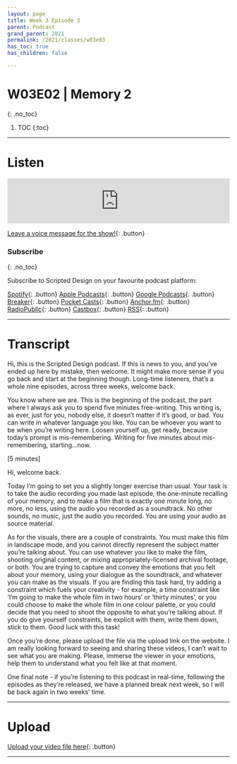 ```yaml
---
layout: page
title: Week 3 Episode 3
parent: Podcast
grand_parent: 2021
permalink: /2021/classes/w03e03
has_toc: true
has_children: false

---
```


# W03E02 | Memory 2
{: .no_toc}

1. TOC
{:toc}


---

# Listen

<iframe src="https://anchor.fm/scripteddesign/embed/episodes/S02-W03-E03-Scripted-Design--Week-3-Episode-3-e18qvds" height="102px" width="100%" frameborder="0" scrolling="no"></iframe>

<br>

[Leave a voice message for the show!](https://anchor.fm/scripteddesign/message){: .button}

### Subscribe
{: .no_toc}

Subscribe to Scripted Design on your favourite podcast platform:

[Spotify](https://open.spotify.com/show/3sYD3KyPJXnIHUY2m2uFcy){: .button} [Apple Podcasts](https://podcasts.apple.com/nl/podcast/scripted-design/id1533696064?l=en){: .button} [Google Podcasts](https://www.google.com/podcasts?feed=aHR0cHM6Ly9hbmNob3IuZm0vcy8zN2QzMjZjNC9wb2RjYXN0L3Jzcw==){: .button} [Breaker](https://breaker.audio/scripted-design){: .button} [Pocket Casts](https://pca.st/h40ivs5f){: .button} [Anchor.fm](https://anchor.fm/scripteddesign){: .button} [RadioPublic](https://radiopublic.com/scripted-design-WaxpdP){: .button} [Castbox](https://castbox.fm/channel/Scripted-Design-id3371338){: .button} [RSS](https://anchor.fm/s/37d326c4/podcast/rss){: .button}

---

# Transcript

Hi, this is the Scripted Design podcast. If this is news to you, and you’ve ended up here by mistake, then welcome. It might make more sense if you go back and start at the beginning though. Long-time listeners, that’s a whole nine episodes, across three weeks, welcome back.

You know where we are. This is the beginning of the podcast, the part where I always ask you to spend five minutes free-writing. This writing is, as ever, just for you, nobody else, it doesn’t matter if it’s good, or bad. You can write in whatever language you like. You can be whoever you want to be when you’re writing here. Loosen yourself up, get ready, because today’s prompt is mis-remembering. Writing for five minutes about mis-remembering, starting...now.

[5 minutes]

Hi, welcome back.

Today I’m going to set you a slightly longer exercise than usual. Your task is to take the audio recording you made last episode, the one-minute recalling of your memory, and to make a film that is exactly one minute long, no more, no less, using the audio you recorded as a soundtrack. No other sounds, no music, just the audio you recorded. You are using your audio as source material.

As for the visuals, there are a couple of constraints. You must make this film in landscape mode, and you cannot directly represent the subject matter you’re talking about. You can use whatever you like to make the film, shooting original content, or mixing appropriately-licensed archival footage, or both. You are trying to capture and convey the emotions that you felt about your memory, using your dialogue as the soundtrack, and whatever you can make as the visuals. If you are finding this task hard, try adding a constraint which fuels your creativity - for example, a time constraint like ‘I’m going to make the whole film in two hours’ or ‘thirty minutes’, or you could choose to make the whole film in one colour palette, or you could decide that you need to shoot the opposite to what you’re talking about. If you do give yourself constraints, be explicit with them, write them down, stick to them. Good luck with this task!

Once you’re done, please upload the file via the upload link on the website. I am really looking forward to seeing and sharing these videos, I can’t wait to see what you are making. Please, immerse the viewer in your emotions, help them to understand what you felt like at that moment.

One final note - if you’re listening to this podcast in real-time, following the episodes as they’re released, we have a planned break next week, so I will be back again in two weeks’ time.

---

# Upload

[Upload your video file here](https://forms.gle/8nDAnredmwNng7gm6){: .button}

---
